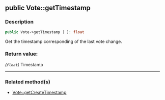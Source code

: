 ## public Vote::getTimestamp

### Description    

```php
public Vote->getTimestamp ( ): float
```

Get the timestamp corresponding of the last vote change.
    

### Return value:   

*(```float```)* Timestamp


---------------------------------------

### Related method(s)      

* [Vote::getCreateTimestamp](/Docs/ApiReferences/Vote%20Class/public%20Vote--getCreateTimestamp.md)    
